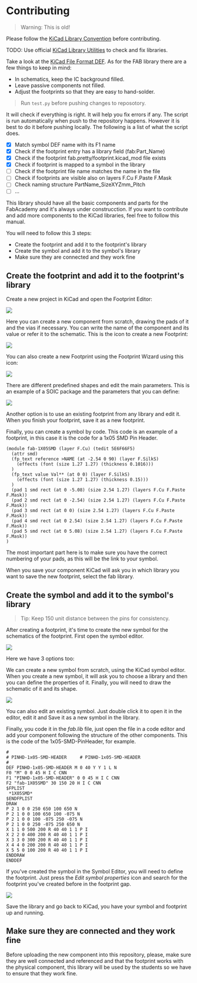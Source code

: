 # Contributing

> Warning: This is old!

Please follow the [KiCad Library Convention](https://kicad-pcb.org/libraries/klc/) before contributing.

TODO: Use official [KiCad Library Utilities](https://github.com/kicad/kicad-library-utils) to check and fix libraries.

Take a look at the [KiCad File Format DEF](https://en.wikibooks.org/wiki/Kicad/file_formats#Description_of_DEF). As for the FAB library there are a few things to keep in mind:

- In schematics, keep the IC background filled.
- Leave passive components not filled.
- Adjust the footprints so that they are easy to hand-solder.

> Run `test.py` before pushing changes to reposotory.

It will check if everything is right. It will help you fix errors if any. The script is run automatically when push to the repository happens. However it is best to do it before pushing locally. The following is a list of what the script does.

- [x] Match symbol DEF name with its F1 name
- [x] Check if the footprint entry has a library field (fab:Part_Name)
- [x] Check if the footprint fab.pretty/footprint.kicad_mod file exists
- [x] Check if footprint is mapped to a symbol in the library
- [ ] Check if the footprint file name matches the name in the file
- [ ] Check if footprints are visible also on layers F.Cu F.Paste F.Mask
- [ ] Check naming structure PartName_SizeXYZmm_Pitch
- [ ] ...

This library should have all the basic components and parts for the FabAcademy and it's always under construcction. If you want to contribute and add more components to the KiCad libraries, feel free to follow this manual.

You will need to follow this 3 steps:
- Create the footprint and add it to the footprint's library
- Create the symbol and add it to the symbol's library
- Make sure they are connected and they work fine

## Create the footprint and add it to the footprint's library
Create a new project in KiCad and open the Footprint Editor:

![](https://i.imgur.com/npzIxGA.png)

Here you can create a new component from scratch, drawing the pads of it and the vias if necessary. You can write the name of the component and its value or refer it to the schematic. This is the icon to create a new Footprint:

![](https://i.imgur.com/jstb0v3.png)


You can also create a new Footprint using the Footprint Wizard using this icon:

![](https://i.imgur.com/Gsvlrzt.png)

There are different predefined shapes and edit the main parameters. This is an example of a SOIC package and the parameters that you can define:

![](https://i.imgur.com/mS3L9nJ.png)

Another option is to use an existing footprint from any library and edit it. When you finish your footprint, save it as a new footprint.

Finally, you can create a symbol by code. This code is an example of a footprint, in this case it is the code for a 1x05 SMD Pin Header.
```
(module fab-1X05SMD (layer F.Cu) (tedit 5E6F66F5)
  (attr smd)
  (fp_text reference >NAME (at -2.54 0 90) (layer F.SilkS)
    (effects (font (size 1.27 1.27) (thickness 0.1016)))
  )
  (fp_text value Val** (at 0 0) (layer F.SilkS)
    (effects (font (size 1.27 1.27) (thickness 0.15)))
  )
  (pad 1 smd rect (at 0 -5.08) (size 2.54 1.27) (layers F.Cu F.Paste F.Mask))
  (pad 2 smd rect (at 0 -2.54) (size 2.54 1.27) (layers F.Cu F.Paste F.Mask))
  (pad 3 smd rect (at 0 0) (size 2.54 1.27) (layers F.Cu F.Paste F.Mask))
  (pad 4 smd rect (at 0 2.54) (size 2.54 1.27) (layers F.Cu F.Paste F.Mask))
  (pad 5 smd rect (at 0 5.08) (size 2.54 1.27) (layers F.Cu F.Paste F.Mask))
)
```

The most important part here is to make sure you have the correct numbering of your pads, as this will be the link to your symbol.

When you save your component KiCad will ask you in which library you want to save the new footprint, select the fab library.

## Create the symbol and add it to the symbol's library

> Tip: Keep 150 unit distance between the pins for consistency.

After creating a footprint, it's time to create the new symbol for the schematics of the footprint. First open the symbol editor.

![](https://i.imgur.com/SM1c8HN.png)

Here we have 3 options too:

We can create a new symbol from scratch, using the KiCad symbol editor. When you create a new symbol, it will ask you to choose a library and then you can define the properties of it. Finally, you will need to draw the schematic of it and its shape.

![](https://i.imgur.com/MRbK2EW.png)


You can also edit an existing symbol. Just double click it to open it in the editor, edit it and Save it as a new symbol in the library.

Finally, you code it in the <i>fab.lib</i> file, just open the file in a code editor and add your component following the structure of the other components. This is the code of the 1x05-SMD-PinHeader, for example.

```
#
# PINHD-1x05-SMD-HEADER     # PINHD-1x05-SMD-HEADER
#
DEF PINHD-1x05-SMD-HEADER M 0 40 Y Y 1 L N
F0 "M" 0 0 45 H I C CNN
F1 "PINHD-1x05-SMD-HEADER" 0 0 45 H I C CNN
F2 "fab-1X05SMD" 30 150 20 H I C CNN
$FPLIST
 *1X05SMD*
$ENDFPLIST
DRAW
P 2 1 0 0 250 650 100 650 N
P 2 1 0 0 100 650 100 -075 N
P 2 1 0 0 100 -075 250 -075 N
P 2 1 0 0 250 -075 250 650 N
X 1 1 0 500 200 R 40 40 1 1 P I
X 2 2 0 400 200 R 40 40 1 1 P I
X 3 3 0 300 200 R 40 40 1 1 P I  
X 4 4 0 200 200 R 40 40 1 1 P I  
X 5 5 0 100 200 R 40 40 1 1 P I
ENDDRAW
ENDDEF
````

If you've created the symbol in the Symbol Editor, you will need to define the footprint. Just press the <i>Edit symbol properties</i> icon and search for the footprint you've created before in the footprint gap.

![](https://i.imgur.com/PqoqEpy.png)


Save the library and go back to KiCad, you have your symbol and footprint up and running.

## Make sure they are connected and they work fine
Before uploading the new component into this repository, please, make sure they are well connected and referenced and that the footprint works with the physical component, this library will be used by the students so we have to ensure that they work fine.
